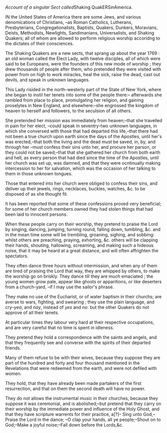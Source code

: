 *Account of a singular Sect called*Shaking QuakERS*in*America.IN the United States of America there are some
                    Jews, and various denomications of Christians, –as Roman
                    Catholics, Lutherans, Presbyterians, Congregationalists, Baptists, Quakers,
                    Dunkers, Moravians, Deists, Methodists, Newlights, Sandimanians, Universalists, and Shaking Quakers; all of whom are allowed to
                    perform religious worship accoridng to the dictates of their
                    consciences.The Shaking Quakers are a new sects, that sprang up about the year 1769 : an
                    old woman called the Elect Lady, with twelve disciples, all of which
                    were said to be Europeans, were the founders of this new mode of worship ;
                    they drew thousands of people after them, who pretended they were
                    visited with power from on high to work miracles, heal the sick, raise the
                    dead, cast out devils, and speak in unknown languages.This Lady risided in the north-westerly part of the State of New York, where
                    she began to instil her tenets into some of the people there:–
                    afterwards she rambled from place to place, promulgating
                    her religion, and gaining proselytes in New England, and
                    elsewhere:–she engrossed the kingdom of heaven to herself and
                    followers, to the seculsion of all others.She pretended her mission was immediately from heaven;–that she
                    travelled in pain for her elect, –could speak in seventry-two
                    unknown languages, in which she conversed with those that had departed this life,–that there had not been a true
                    church upon earth since the days of the Apostles, until her's was
                    erected,–that both the living and the dead must be saved, in, by,
                    and through her –must confess their sins unto her, and procure
                    her parson, or they could not be saved;–that that she gathered
                    her church from both earth and hell, as every person that had died since
                    the time of the Apostles, until her church was set up, was damned, and
                    that they were ocntinually making intercession to her for salvation, which
                    was the occasion of her talking to them in those unknown tongues.Those that entered into her church were obliged to confess their
                    sins, and deliver up their jewels, rings, necklaces, buckles, watches,
                    &c. to be disposed of as she thought fit.It has been reported that some of these confessions proved very
                    beneficial; for some of her church members owned they had stolen things
                    that had been laid to innocent persons.When these people carry on their worship, they pretend to praise the Lord by
                    singing, dancing, jumping, turning round, falling down, tumbling,
                    &c. and in the mean time some will be trembling, groaning,
                    sighing, and sobbing: whilst others are preaching, praying, exhorting,
                    &c. others will be clapping their hands, shouting, hallowing, screaming, and making such a hideous noise, that it may be heard
                    at a great distance, and will often affrighten the spectators.They often dance three hours without intermission, and when any
                    of them are tired of praising the Lord that way, they are
                    whipped by others, to make the worship go on briskly. They dance till they are much emaciated ; the young women grow pale,
                    appear like ghosts or apparitions, or like deserters from a church-yard,
                    –if I may use the sailor's phrase.They make no use of the Eucharist, or of water baptism in their
                    churchs; are averse to wars, fighting, and swearing ; they use the plain
                        language, and cry–*yea*, and *nay*, instead of *yes* and *no*: but the other Quakers do not approve of all
                    their tenets.At particular times they labour very hard at their respective occupations,
                    and are very careful that no time is spent in idleness.They pretend they hold a correspondence with the saints and angels, and that
                    they frequently see and converse with the spirits of their departed
                    friends.Many of them refuse to be with their wives, because they suppose they are
                    part of the hundred and forty and four thousand mentioned in the
                    Revelations that were redeemed from the earth, and were not defiled
                    with women.They hold, that they have already been made partakers of the first
                    resurrection, and that on them the second death will have no power.They do not allows the instrumental music in their churches, because they
                    suppose it was ceremonial, and is abolished;–but pretend
                    that they carry on their worship by the immediate power and influence
                    of the Holy Ghost, and that they have scripture warrents for their
                    practice, a[?]– Sing unto God,–Praise the Lord in the dance;
                    –O clap your hands, all ye people;–Shout on to
                    God;–Make a joyful noise;–Fall down before the
                    Lords,&c.